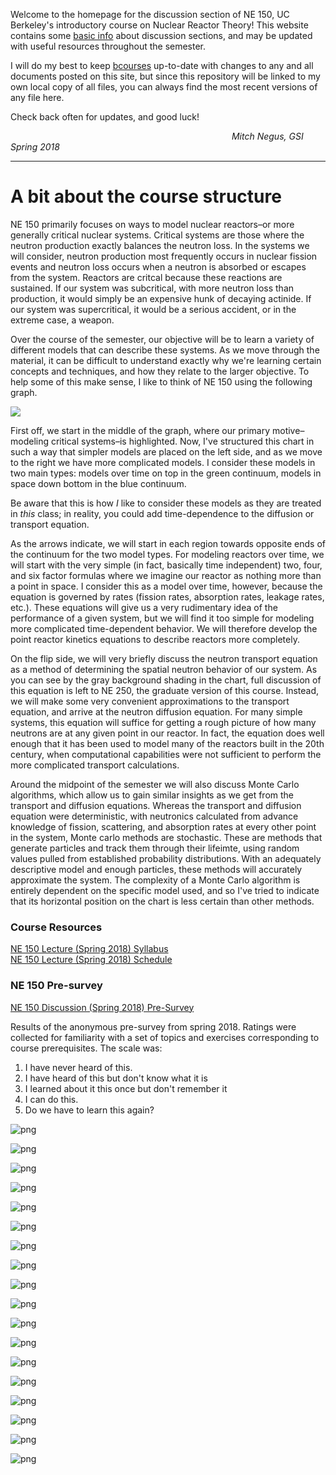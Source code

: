 Welcome to the homepage for the discussion section of NE 150, UC Berkeley's introductory course on Nuclear Reactor Theory!
This website contains some [basic info](NE150-Disc_2018_Syllabus.md) about discussion sections, and may be updated with useful resources throughout the semester.

I will do my best to keep [bcourses](https://bcourses.berkeley.edu/courses/1468265/files/folder/Discussion%20Section) up-to-date with changes to any and all documents posted on this site, but since this repository will be linked to my own local copy of all files, you can always find the most recent versions of any file here.

Check back often for updates, and good luck! 

&emsp;&emsp;&emsp;&emsp;&emsp;&emsp;&emsp;&emsp;&emsp;&emsp;&emsp;&emsp;&emsp;&emsp;&emsp;&emsp;&emsp;&emsp;&emsp;&emsp;&emsp;&emsp;&emsp;&emsp;&emsp;  _Mitch Negus, GSI Spring 2018_

---

# A bit about the course structure
NE 150 primarily focuses on ways to model nuclear reactors–or more generally critical nuclear systems. Critical systems are those where the neutron production exactly balances the neutron loss. In the systems we will consider, neutron production most frequently occurs in nuclear fission events and neutron loss occurs when a neutron is absorbed or escapes from the system. Reactors are critcal because these reactions are sustained. If our system was subcritical, with more neutron loss than production, it would simply be an expensive hunk of decaying actinide. If our system was supercritical, it would be a serious accident, or in the extreme case, a weapon. 

Over the course of the semester, our objective will be to learn a variety of different models that can describe these systems. As we move through the material, it can be difficult to understand exactly why we're learning certain concepts and techniques, and how they relate to the larger objective. To help some of this make sense, I like to think of NE 150 using the following graph. 

![](fig/ne150_models.png)

First off, we start in the middle of the graph, where our primary motive–modeling critical systems–is highlighted. Now, I've structured this chart in such a way that simpler models are placed on the left side, and as we move to the right we have more complicated models. I consider these models in two main types: models over time on top in the green continuum, models in space down bottom in the blue continuum. 

Be aware that this is how _I_ like to consider these models as they are treated in _this_ class; in reality, you could add time-dependence to the diffusion or transport equation.

As the arrows indicate, we will start in each region towards opposite ends of the continuum for the two model types. For modeling reactors over time, we will start with the very simple (in fact, basically time independent) two, four, and six factor formulas where we imagine our reactor as nothing more than a point in space. I consider this as a model over time, however, because the equation is governed by rates (fission rates, absorption rates, leakage rates, etc.). These equations will give us a very rudimentary idea of the performance of a given system, but we will find it too simple for modeling more complicated time-dependent behavior. We will therefore develop the point reactor kinetics equations to describe reactors more completely.

On the flip side, we will very briefly discuss the neutron transport equation as a method of determining the spatial neutron behavior of our system. As you can see by the gray background shading in the chart, full discussion of this equation is left to NE 250, the graduate version of this course. Instead, we will make some very convenient approximations to the transport equation, and arrive at the neutron diffusion equation. For many simple systems, this equation will suffice for getting a rough picture of how many neutrons are at any given point in our reactor. In fact, the equation does well enough that it has been used to model many of the reactors built in the 20th century, when computational capabilities were not sufficient to perform the more complicated transport calculations. 

Around the midpoint of the semester we will also discuss Monte Carlo algorithms, which allow us to gain similar insights as we get from the transport and diffusion equations. Whereas the transport and diffusion equation were deterministic, with neutronics calculated from advance knowledge of fission, scattering, and absorption rates at every other point in the system, Monte carlo methods are stochastic. These are methods that generate particles and track them through their lifeimte, using random values pulled from established probability distributions. With an adequately descriptive model and enough particles, these methods will accurately approximate the system. The complexity of a Monte Carlo algorithm is entirely dependent on the specific model used, and so I've tried to indicate that its horizontal position on the chart is less certain than other methods.

### Course Resources
[NE 150 Lecture (Spring 2018) Syllabus](NE150_2018_Syllabus.pdf)  
[NE 150 Lecture (Spring 2018) Schedule](NE150_2018_Schedule.pdf)


### NE 150 Pre-survey

[NE 150 Discussion (Spring 2018) Pre-Survey](https://goo.gl/forms/1gLAzCfnptbH8Cki1)  

Results of the anonymous pre-survey from spring 2018. Ratings were collected for familiarity with a set of topics and exercises corresponding to course prerequisites. The scale was:

1. I have never heard of this.
2. I have heard of this but don't know what it is
3. I learned about it this once but don't remember it
4. I can do this.
5. Do we have to learn this again?

![png](surveys/presurvey_2018_hists/survey_q1.png)


    
    



![png](surveys/presurvey_2018_hists/survey_q2.png)


    
    



![png](surveys/presurvey_2018_hists/survey_q3.png)


    
    



![png](surveys/presurvey_2018_hists/survey_q4.png)


    
    



![png](surveys/presurvey_2018_hists/survey_q5.png)


    
    



![png](surveys/presurvey_2018_hists/survey_q6.png)


    
    



![png](surveys/presurvey_2018_hists/survey_q7.png)


    
    



![png](surveys/presurvey_2018_hists/survey_q8.png)


    
    



![png](surveys/presurvey_2018_hists/survey_q9.png)


    
    



![png](surveys/presurvey_2018_hists/survey_q10.png)


    
    



![png](surveys/presurvey_2018_hists/survey_q11.png)


    
    



![png](surveys/presurvey_2018_hists/survey_q12.png)


    
    



![png](surveys/presurvey_2018_hists/survey_q13.png)


    
    



![png](surveys/presurvey_2018_hists/survey_q14.png)


    
    



![png](surveys/presurvey_2018_hists/survey_q15.png)


    
    



![png](surveys/presurvey_2018_hists/survey_q16.png)


    
    



![png](surveys/presurvey_2018_hists/survey_q17.png)


    
    



![png](surveys/presurvey_2018_hists/survey_q18.png)



